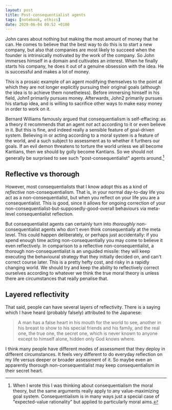 ```yaml
---
layout: post
title: Post-consequentialist agents
tags: [notebook, ethics]
date: 2020-06-04 09:52 +0100
---
```

John cares about nothing but making the most amount of money that he can.
He comes to believe that the best way to do this is to start a new company, but also that companies are most likely to succeed when the founder is intrinsically motivated by the work of the company. 
So John immerses himself in a domain and cultivates an interest. 
When he finally starts his company, he does it out of a genuine obsession with the idea. 
He is successful and makes a lot of money.

This is a prosaic example of an agent modifying themselves to the point at which they are not longer explicitly pursuing their original goals (although the idea is to achieve them nonetheless). 
Before immersing himself in his field, John1 primarily pursues money. 
Afterwards, John2 primarily pursues his startup idea, and is willing to sacrifice other ways to make easy money in order to work on it.

Bernard Williams famously argued that consequentialism is self-effacing: as a theory it recommends that an agent *not* act according to it or even believe in it.
But this is fine, and indeed really a sensible feature of goal-driven system.
Believing in or acting according to a moral system is a feature of the world, and a such subject to assessment as to whether it furthers our goals.
If an evil demon threatens to torture the world unless we all become Kantians, then we should by golly become Kantians.
So we should not generally be surprised to see such "post-consequentialist" agents around.[^rational]

[^rational]: When I wrote this I was thinking about consequentialism the moral theory, but the same arguments really apply to any value-maximizing goal system. 
    Consequentialism is in many ways just a special case of "expected-value rationality" but applied to particularly moral aims.

## Reflective vs thorough

However, most consequentialists that I know adopt this as a kind of *reflective* non-consequentialism.
That is, in your normal day-to-day life you act as a non-consequentialist, but when you reflect on your life you are a consequentialist.
This is good, since it allows for ongoing correction of your non-consequentialist-but-supposedly-good-overall behaviours via meta-level consequentialist reflection.

But consequentialist agents can certainly turn into *thoroughly* non-consequentialist agents who don't even think consequentially at the meta level.
This could happen deliberately, or perhaps just accidentally: if you spend enough time acting non-consequentially you may come to believe it even reflectively.
In comparison to a reflective non-consequentialist, a thorough non-consequentialist is an unguided missile: they will keep executing the behavioural strategy that they initially decided on, and can't correct course later.
This is a pretty hefty cost, and risky in a rapidly changing world. 
We should try and keep the ability to reflectively correct ourselves according to whatever we think the true moral theory is unless there are circumstances that really penalise that.

## Layered reflectivity

That said, people can have several layers of reflectivity. 
There is a saying which I have heard (probably falsely) attributed to the Japanese:

> A man has a false heart in his mouth for the world to see, another in his breast to show to his special friends and his family, and the real one, the true one, the secret one, which is never known to anyone except to himself alone, hidden only God knows where.

I think many people have different modes of assessment that they deploy in different circumstances.
It feels very different to do everyday reflection on my life versus deeper or broader assessment of it.
So maybe even an apparently thorough non-consequentialist may keep consequentialism in their secret heart.
